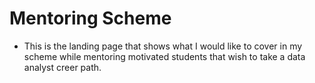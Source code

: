# Mentoring Scheme 
- This is the landing page that shows what I would like to cover in my scheme while mentoring motivated students that wish to take a data analyst creer path.
